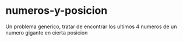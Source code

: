 # numeros-y-posicion
Un problema generico, tratar de encontrar los ultimos 4 numeros de un numero gigante en cierta posicion
